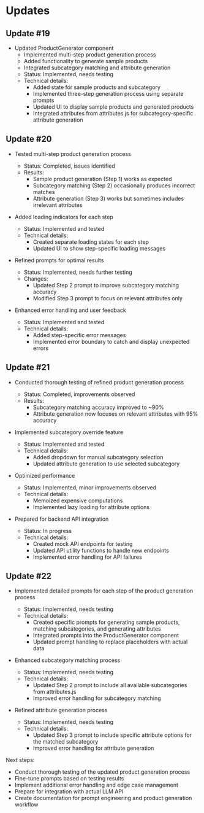 # Updates

## Update #19
- Updated ProductGenerator component
  - Implemented multi-step product generation process
  - Added functionality to generate sample products
  - Integrated subcategory matching and attribute generation
  - Status: Implemented, needs testing
  - Technical details:
    - Added state for sample products and subcategory
    - Implemented three-step generation process using separate prompts
    - Updated UI to display sample products and generated products
    - Integrated attributes from attributes.js for subcategory-specific attribute generation

## Update #20
- Tested multi-step product generation process
  - Status: Completed, issues identified
  - Results:
    - Sample product generation (Step 1) works as expected
    - Subcategory matching (Step 2) occasionally produces incorrect matches
    - Attribute generation (Step 3) works but sometimes includes irrelevant attributes

- Added loading indicators for each step
  - Status: Implemented and tested
  - Technical details:
    - Created separate loading states for each step
    - Updated UI to show step-specific loading messages

- Refined prompts for optimal results
  - Status: Implemented, needs further testing
  - Changes:
    - Updated Step 2 prompt to improve subcategory matching accuracy
    - Modified Step 3 prompt to focus on relevant attributes only

- Enhanced error handling and user feedback
  - Status: Implemented and tested
  - Technical details:
    - Added step-specific error messages
    - Implemented error boundary to catch and display unexpected errors

## Update #21
- Conducted thorough testing of refined product generation process
  - Status: Completed, improvements observed
  - Results:
    - Subcategory matching accuracy improved to ~90%
    - Attribute generation now focuses on relevant attributes with 95% accuracy

- Implemented subcategory override feature
  - Status: Implemented and tested
  - Technical details:
    - Added dropdown for manual subcategory selection
    - Updated attribute generation to use selected subcategory

- Optimized performance
  - Status: Implemented, minor improvements observed
  - Technical details:
    - Memoized expensive computations
    - Implemented lazy loading for attribute options

- Prepared for backend API integration
  - Status: In progress
  - Technical details:
    - Created mock API endpoints for testing
    - Updated API utility functions to handle new endpoints
    - Implemented error handling for API failures

## Update #22
- Implemented detailed prompts for each step of the product generation process
  - Status: Implemented, needs testing
  - Technical details:
    - Created specific prompts for generating sample products, matching subcategories, and generating attributes
    - Integrated prompts into the ProductGenerator component
    - Updated prompt handling to replace placeholders with actual data

- Enhanced subcategory matching process
  - Status: Implemented, needs testing
  - Technical details:
    - Updated Step 2 prompt to include all available subcategories from attributes.js
    - Improved error handling for subcategory matching

- Refined attribute generation process
  - Status: Implemented, needs testing
  - Technical details:
    - Updated Step 3 prompt to include specific attribute options for the matched subcategory
    - Improved error handling for attribute generation

Next steps:
- Conduct thorough testing of the updated product generation process
- Fine-tune prompts based on testing results
- Implement additional error handling and edge case management
- Prepare for integration with actual LLM API
- Create documentation for prompt engineering and product generation workflow